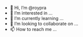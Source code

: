 - 👋 Hi, I’m @roypra
- 👀 I’m interested in ...
- 🌱 I’m currently learning ...
- 💞️ I’m looking to collaborate on ...
- 📫 How to reach me ...

<!---
roypra/roypra is a ✨ special ✨ repository because its `README.md` (this file) appears on your GitHub profile.
You can click the Preview link to take a look at your changes.
--->
